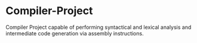 # Compiler-Project
Compiler Project capable of performing syntactical and lexical analysis and intermediate code generation via assembly instructions.
